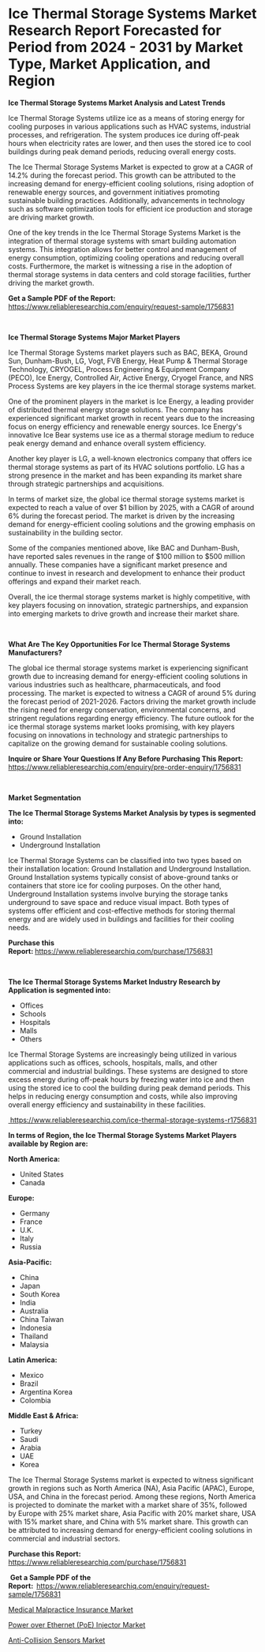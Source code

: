 <p><h1>Ice Thermal Storage Systems Market Research Report Forecasted for Period from 2024 -  2031 by Market Type, Market Application, and Region</h1></p><p><strong>Ice Thermal Storage Systems Market Analysis and Latest Trends</strong></p>
<p><p>Ice Thermal Storage Systems utilize ice as a means of storing energy for cooling purposes in various applications such as HVAC systems, industrial processes, and refrigeration. The system produces ice during off-peak hours when electricity rates are lower, and then uses the stored ice to cool buildings during peak demand periods, reducing overall energy costs.</p><p>The Ice Thermal Storage Systems Market is expected to grow at a CAGR of 14.2% during the forecast period. This growth can be attributed to the increasing demand for energy-efficient cooling solutions, rising adoption of renewable energy sources, and government initiatives promoting sustainable building practices. Additionally, advancements in technology such as software optimization tools for efficient ice production and storage are driving market growth.</p><p>One of the key trends in the Ice Thermal Storage Systems Market is the integration of thermal storage systems with smart building automation systems. This integration allows for better control and management of energy consumption, optimizing cooling operations and reducing overall costs. Furthermore, the market is witnessing a rise in the adoption of thermal storage systems in data centers and cold storage facilities, further driving the market growth.</p></p>
<p><strong>Get a Sample PDF of the Report:&nbsp;</strong> <a href="https://www.reliableresearchiq.com/enquiry/request-sample/1756831">https://www.reliableresearchiq.com/enquiry/request-sample/1756831</a></p>
<p>&nbsp;</p>
<p><strong>Ice Thermal Storage Systems Major Market Players</strong></p>
<p><p>Ice Thermal Storage Systems market players such as BAC, BEKA, Ground Sun, Dunham-Bush, LG, Vogt, FVB Energy, Heat Pump & Thermal Storage Technology, CRYOGEL, Process Engineering & Equipment Company (PECO), Ice Energy, Controlled Air, Active Energy, Cryogel France, and NRS Process Systems are key players in the ice thermal storage systems market.</p><p>One of the prominent players in the market is Ice Energy, a leading provider of distributed thermal energy storage solutions. The company has experienced significant market growth in recent years due to the increasing focus on energy efficiency and renewable energy sources. Ice Energy's innovative Ice Bear systems use ice as a thermal storage medium to reduce peak energy demand and enhance overall system efficiency.</p><p>Another key player is LG, a well-known electronics company that offers ice thermal storage systems as part of its HVAC solutions portfolio. LG has a strong presence in the market and has been expanding its market share through strategic partnerships and acquisitions.</p><p>In terms of market size, the global ice thermal storage systems market is expected to reach a value of over $1 billion by 2025, with a CAGR of around 6% during the forecast period. The market is driven by the increasing demand for energy-efficient cooling solutions and the growing emphasis on sustainability in the building sector.</p><p>Some of the companies mentioned above, like BAC and Dunham-Bush, have reported sales revenues in the range of $100 million to $500 million annually. These companies have a significant market presence and continue to invest in research and development to enhance their product offerings and expand their market reach.</p><p>Overall, the ice thermal storage systems market is highly competitive, with key players focusing on innovation, strategic partnerships, and expansion into emerging markets to drive growth and increase their market share.</p></p>
<p>&nbsp;</p>
<p><strong>What Are The Key Opportunities For Ice Thermal Storage Systems Manufacturers?</strong></p>
<p><p>The global ice thermal storage systems market is experiencing significant growth due to increasing demand for energy-efficient cooling solutions in various industries such as healthcare, pharmaceuticals, and food processing. The market is expected to witness a CAGR of around 5% during the forecast period of 2021-2026. Factors driving the market growth include the rising need for energy conservation, environmental concerns, and stringent regulations regarding energy efficiency. The future outlook for the ice thermal storage systems market looks promising, with key players focusing on innovations in technology and strategic partnerships to capitalize on the growing demand for sustainable cooling solutions.</p></p>
<p><strong>Inquire or Share Your Questions If Any Before Purchasing This Report:</strong> <a href="https://www.reliableresearchiq.com/enquiry/pre-order-enquiry/1756831">https://www.reliableresearchiq.com/enquiry/pre-order-enquiry/1756831</a></p>
<p>&nbsp;</p>
<p><strong>Market Segmentation</strong></p>
<p><strong>The Ice Thermal Storage Systems Market Analysis by types is segmented into:</strong></p>
<p><ul><li>Ground Installation</li><li>Underground Installation</li></ul></p>
<p><p>Ice Thermal Storage Systems can be classified into two types based on their installation location: Ground Installation and Underground Installation. Ground Installation systems typically consist of above-ground tanks or containers that store ice for cooling purposes. On the other hand, Underground Installation systems involve burying the storage tanks underground to save space and reduce visual impact. Both types of systems offer efficient and cost-effective methods for storing thermal energy and are widely used in buildings and facilities for their cooling needs.</p></p>
<p><strong>Purchase this Report:&nbsp;</strong><a href="https://www.reliableresearchiq.com/purchase/1756831">https://www.reliableresearchiq.com/purchase/1756831</a></p>
<p>&nbsp;</p>
<p><strong>The Ice Thermal Storage Systems Market Industry Research by Application is segmented into:</strong></p>
<p><ul><li>Offices</li><li>Schools</li><li>Hospitals</li><li>Malls</li><li>Others</li></ul></p>
<p><p>Ice Thermal Storage Systems are increasingly being utilized in various applications such as offices, schools, hospitals, malls, and other commercial and industrial buildings. These systems are designed to store excess energy during off-peak hours by freezing water into ice and then using the stored ice to cool the building during peak demand periods. This helps in reducing energy consumption and costs, while also improving overall energy efficiency and sustainability in these facilities.</p></p>
<p><a href="https://www.reliableresearchiq.com/ice-thermal-storage-systems-r1756831">&nbsp;https://www.reliableresearchiq.com/ice-thermal-storage-systems-r1756831</a></p>
<p><strong>In terms of Region, the Ice Thermal Storage Systems Market Players available by Region are:</strong></p>
<p>
    <p> <strong> North America: </strong>
        <ul>
            <li>United States</li>
            <li>Canada</li>
        </ul>
        </p> 
    <p> <strong> Europe: </strong>
        <ul>
            <li>Germany</li>
            <li>France</li>
            <li>U.K.</li>
            <li>Italy</li>
            <li>Russia</li>
        </ul>
        </p> 
    <p> <strong> Asia-Pacific: </strong>
        <ul>
            <li>China</li>
            <li>Japan</li>
            <li>South Korea</li>
            <li>India</li>
            <li>Australia</li>
            <li>China Taiwan</li>
            <li>Indonesia</li>
            <li>Thailand</li>
            <li>Malaysia</li>
        </ul>
        </p> 
    <p> <strong> Latin America: </strong>
        <ul>
            <li>Mexico</li>
            <li>Brazil</li>
            <li>Argentina Korea</li>
            <li>Colombia</li>
        </ul>
        </p> 
    <p> <strong> Middle East & Africa: </strong>
        <ul>
            <li>Turkey</li>
            <li>Saudi</li>
            <li>Arabia</li>
            <li>UAE</li>
            <li>Korea</li>
        </ul>
    </p>
    </p>
<p><p>The Ice Thermal Storage Systems market is expected to witness significant growth in regions such as North America (NA), Asia Pacific (APAC), Europe, USA, and China in the forecast period. Among these regions, North America is projected to dominate the market with a market share of 35%, followed by Europe with 25% market share, Asia Pacific with 20% market share, USA with 15% market share, and China with 5% market share. This growth can be attributed to increasing demand for energy-efficient cooling solutions in commercial and industrial sectors.</p></p>
<p><strong>Purchase this Report: </strong><a href="https://www.reliableresearchiq.com/purchase/1756831">https://www.reliableresearchiq.com/purchase/1756831</a></p>
<p>&nbsp;<strong>Get a Sample PDF of the Report:&nbsp;&nbsp;</strong><a href="https://www.reliableresearchiq.com/enquiry/request-sample/1756831">https://www.reliableresearchiq.com/enquiry/request-sample/1756831</a></p>
<p><strong></strong></p>
<p><p><a href="https://view.publitas.com/reportprime-1/medical-malpractice-insurance-market-global-market-share-and-ranking-overall-sales-and-demand-forecast-2024-2031/">Medical Malpractice Insurance Market</a></p><p><a href="https://github.com/lesliranch56456/Market-Research-Report-List-1/blob/main/power-over-ethernet-poe-injector-market.md">Power over Ethernet (PoE) Injector Market</a></p><p><a href="https://github.com/traceygray97887/Market-Research-Report-List-1/blob/main/anti-collision-sensors-market.md">Anti-Collision Sensors Market</a></p></p>